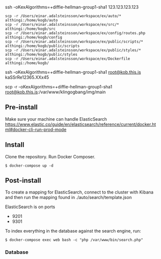 ssh -oKexAlgorithms=+diffie-hellman-group1-sha1 123.123.123.123

```
scp -r /Users/einar.adalsteinsson/workspace/ex/auto/* althingi:/home/kogb/auto
scp -r /Users/einar.adalsteinsson/workspace/ex/src/* althingi:/home/kogb/src
scp -r /Users/einar.adalsteinsson/workspace/ex/config/routes.php althingi:/home/kogb/config
scp -r /Users/einar.adalsteinsson/workspace/ex/public/scripts/* althingi:/home/kogb/public/scripts
scp -r /Users/einar.adalsteinsson/workspace/ex/public/styles/* althingi:/home/kogb/public/styles
scp -r /Users/einar.adalsteinsson/workspace/ex/Dockerfile althingi:/home/kogb/
```



ssh -oKexAlgorithms=+diffie-hellman-group1-sha1 root@kob.this.is
kaSSrRe12365.XXx45


scp -r -oKexAlgorithms=+diffie-hellman-group1-sha1 root@kob.this.is:/var/www/klingogbang/img/main

## Pre-install
Make sure your machine can handle ElasticSearch
https://www.elastic.co/guide/en/elasticsearch/reference/current/docker.html#docker-cli-run-prod-mode

## Install
Clone the repository. Run Docker Composer.  
```
$ docker-compose up -d
```

## Post-install
To create a mapping for ElasticSearch, connect to the cluster with Kibana and then run the mapping
found in ./auto/search/template.json

ElasticSearch is on ports

* 9201
* 9301

To index everything in the database against the search engine, run:

```
$ docker-compose exec web bash -c "php /var/www/bin/search.php"
```

### Database

